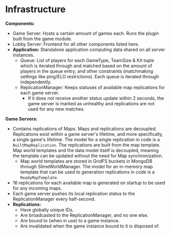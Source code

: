 # Infrastructure

**Components:**
- Game Server: Hosts a certain amount of games each. Runs the plugin built from the game module.
- Lobby Server: Frontend for all other components listed here.
- **Application:** Standalone application computing data shared on all server instances.
    - Queue: List of players for each GameType, TeamSize & Kit tuple which is iterated through and matched based on the amount of players in the queue entry, and other constraints (matchmaking settings like ping/ELO restrictions). Each queue is iterated through independently.
    - ReplicationManager: Keeps statuses of available map replications for each game server.
        - If it does not receive another status update within 2 seconds, the game server is marked as unhealthy and replications are not used for any new matches.

**Game Servers:**
- Contains replications of Maps. Maps and replications are decoupled. Replications exist within a game server's lifetime, and more specifically, a single game's lifetime. The model for a single replication in code is a `BuiltMapReplication`. The replications are built from the map template. Map world templates and the data model itself is decoupled, meaning the template can be updated without the need for Map synchronization.
    - Map world templates are stored in GridFS buckets in MongoDB through SlimeWorldManager. The model for an in-memory map template that can be used to generation replications in code is a `ReadyMapTemplate`.
- 16 replications for each available map is generated on startup to be used for any incoming maps.
- Each game server pushes its local replication status to the ReplicationManager every half-second.
- **Replications:**
    - Have globally unique IDs.
    - Are broadcasted to the ReplicationManager, and no one else.
    - Are bound to (when in use) to a game instance.
    - Are invalidated when the game instance bound to it is disposed of.

